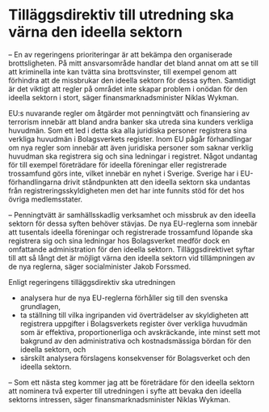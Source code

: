 # Tilläggsdirektiv till utredning ska värna den ideella sektorn

– En av regeringens prioriteringar är att bekämpa den organiserade brottsligheten. På mitt ansvarsområde handlar det bland annat om att se till att kriminella inte kan tvätta sina brottsvinster, till exempel genom att förhindra att de missbrukar den ideella sektorn för dessa syften. Samtidigt är det viktigt att regler på området inte skapar problem i onödan för den ideella sektorn i stort, säger finansmarknadsminister Niklas Wykman.

EU:s nuvarande regler om åtgärder mot penningtvätt och finansiering av terrorism innebär att bland andra banker ska utreda sina kunders verkliga huvudmän. Som ett led i detta ska alla juridiska personer registrera sina verkliga huvudmän i Bolagsverkets register. Inom EU pågår förhandlingar om nya regler som innebär att även juridiska personer som saknar verklig huvudman ska registrera sig och sina ledningar i registret. Något undantag för till exempel företrädare för ideella föreningar eller registrerade trossamfund görs inte, vilket innebär en nyhet i Sverige. Sverige har i EU-förhandlingarna drivit ståndpunkten att den ideella sektorn ska undantas från registreringsskyldigheten men det har inte funnits stöd för det hos övriga medlemsstater.

– Penningtvätt är samhällsskadlig verksamhet och missbruk av den ideella sektorn för dessa syften behöver stävjas. De nya EU-reglerna som innebär att tusentals ideella föreningar och registrerade trossamfund löpande ska registrera sig och sina ledningar hos Bolagsverket medför dock en omfattande administration för den ideella sektorn. Tilläggsdirektivet syftar till att så långt det är möjligt värna den ideella sektorn vid tillämpningen av de nya reglerna, säger socialminister Jakob Forssmed.

Enligt regeringens tilläggsdirektiv ska utredningen

* analysera hur de nya EU-reglerna förhåller sig till den svenska grundlagen,
* ta ställning till vilka ingripanden vid överträdelser av skyldigheten att registrera uppgifter i Bolagsverkets register över verkliga huvudmän som är effektiva, proportionerliga och avskräckande, inte minst sett mot bakgrund av den administrativa och kostnadsmässiga bördan för den ideella sektorn, och
* särskilt analysera förslagens konsekvenser för Bolagsverket och den ideella sektorn.

– Som ett nästa steg kommer jag att be företrädare för den ideella sektorn att nominera två experter till utredningen i syfte att bevaka den ideella sektorns intressen, säger finansmarknadsminister Niklas Wykman.
